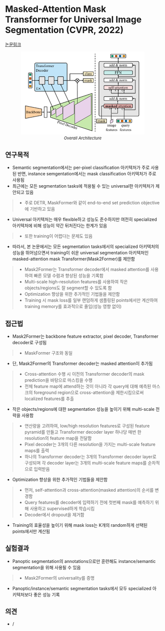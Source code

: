 # Masked-Attention Mask Transformer for Universal Image Segmentation (CVPR, 2022)

[논문링크](https://openaccess.thecvf.com/content/CVPR2022/html/Cheng_Masked-Attention_Mask_Transformer_for_Universal_Image_Segmentation_CVPR_2022_paper.html)

<p align="center">
    <img width="400" alt='fig1' src="./img/03_12_01.png?raw=true"></br>
    <em><font size=2>Overall Architecture</font></em>
</p>

## 연구목적
- Semantic segmentation에서는 per-pixel classification 아키텍처가 주로 사용된 반면, instance semgentation에서는 mask classification 아키텍처가 주로 사용됨
- 최근에는 모든 segmentation tasks에 적용될 수 있는 universal한 아키텍처가 제안되고 있음
> - 주로 DETR, MaskFormer와 같이 end-to-end set prediction objective에 기반하고 있음
- Universal 아키텍처는 매우 flexible하고 성능도 준수하지만 여전히 specialized 아키텍처에 비해 성능이 약간 뒤처진다는 한계가 있음
> - 또한 training이 어렵다는 문제도 있음
- 따라서, 본 논문에서는 모든 segmentation tasks에서의 specialized 아키텍처의 성능을 뛰어넘으면서 training이 쉬운 universal segmentation 아키텍처인 masked-attention mask Transformer(Mask2Former)를 제안함
> - Mask2Former는 Transformer decoder에서 masked attention를 사용하여 빠른 모델 수렴과 향상된 성능을 기록함
> - Multi-scale high-resolution features를 사용하여 작은 objects/regions도 잘 segment할 수 있도록 함
> - Optimization 향상을 위한 추가적인 기법들을 제안함
> - Training 시 mask loss를 일부 랜덤하게 샘플링된 points에서만 계산하여 training memory를 효과적으로 줄임(성능 영향 없이) 

## 접근법
- Mask2Former는 backbone feature extractor, pixel decoder, Transformer decoder로 구성됨
> - MaskFormer 구조와 동일
- 단, Mask2Former의 Transformer decoder는 masked attention이 추가됨
> - Cross-attention 수행 시 이전의 Transformer decoder의 mask prediction을 바탕으로 마스킹을 수행
> - 전체 feature map에 attend하는 것이 아니라 각 query에 대해 예측된 마스크의 foreground region으로 cross-attention을 제한시킴으로써 localized features를 추출
- 작은 objects/regions에 대한 segmentation 성능을 높이기 위해 multi-scale 전략을 사용함
> - 연산량을 고려하여, low/high resolution features로 구성된 feature pyramid를 만들고 Transformer decoder layer 하나당 매번 한 resolution의 feature map을 전달함 
> - Pixel decoder는 3개의 다른 resolution을 가지는 multi-scale feature maps를 출력
> - 하나의 Transformer decoder는 3개의 Transformer decoder layer로 구성되며 각 decoder layer는 3개의 multi-scale feature maps를 순차적으로 입력받음
- Optimization 향상을 위한 추가적인 기법들을 제안함
> - 먼저, self-attention과 cross-attention(masked attention)의 순서를 변경함
> - Query features를 decoder에 입력하기 전에 첫번째 mask를 예측하기 위해 사용하고 supervised하게 학습시킴
> - Decoder에서 dropout을 제거함
- Training의 효율성을 높이기 위해 mask loss는 K개의 random하게 선택된 points에서만 계산됨

## 실험결과
- Panoptic segmentation의 annotations으로만 훈련해도 instance/semantic segmentation을 위해 사용될 수 있음
> - Mask2Former의 universality를 증명
- Panoptic/instance/semantic segmentation tasks에서 모두 specialized 아키텍처보다 좋은 성능 기록

## 의견
- /